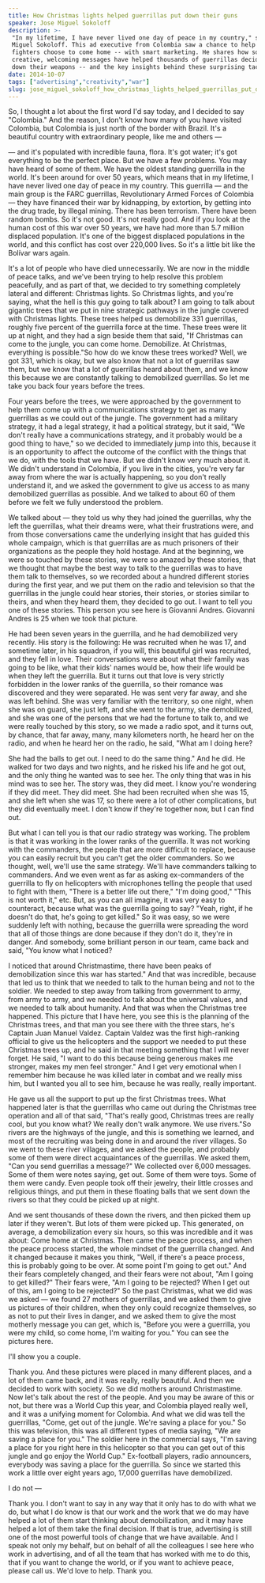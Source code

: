 ```yaml
---
title: How Christmas lights helped guerrillas put down their guns
speaker: Jose Miguel Sokoloff
description: >-
 "In my lifetime, I have never lived one day of peace in my country," says Jose
 Miguel Sokoloff. This ad executive from Colombia saw a chance to help guerrilla
 fighters choose to come home -- with smart marketing. He shares how some
 creative, welcoming messages have helped thousands of guerrillas decide to put
 down their weapons -- and the key insights behind these surprising tactics.
date: 2014-10-07
tags: ["advertising","creativity","war"]
slug: jose_miguel_sokoloff_how_christmas_lights_helped_guerrillas_put_down_their_guns
---
```


So, I thought a lot about the first word I'd say today, and I decided to say "Colombia."
And the reason, I don't know how many of you have visited Colombia, but Colombia is just
north of the border with Brazil. It's a beautiful country with extraordinary people, like
me and others — 

— and it's populated with incredible fauna, flora. It's got water; it's got everything to
be the perfect place. But we have a few problems. You may have heard of some of them. We
have the oldest standing guerrilla in the world. It's been around for over 50 years, which
means that in my lifetime, I have never lived one day of peace in my country. This
guerrilla — and the main group is the FARC guerrillas, Revolutionary Armed Forces of
Colombia — they have financed their war by kidnapping, by extortion, by getting into the
drug trade, by illegal mining. There has been terrorism. There have been random bombs. So
it's not good. It's not really good. And if you look at the human cost of this war over 50
years, we have had more than 5.7 million displaced population. It's one of the biggest
displaced populations in the world, and this conflict has cost over 220,000 lives. So it's
a little bit like the Bolívar wars again.

It's a lot of people who have died unnecessarily. We are now in the middle of peace talks,
and we've been trying to help resolve this problem peacefully, and as part of that, we
decided to try something completely lateral and different: Christmas lights. So Christmas
lights, and you're saying, what the hell is this guy going to talk about? I am going to
talk about gigantic trees that we put in nine strategic pathways in the jungle covered
with Christmas lights. These trees helped us demobilize 331 guerrillas, roughly five
percent of the guerrilla force at the time. These trees were lit up at night, and they had
a sign beside them that said, "If Christmas can come to the jungle, you can come home.
Demobilize. At Christmas, everything is possible."So how do we know these trees worked?
Well, we got 331, which is okay, but we also know that not a lot of guerrillas saw them,
but we know that a lot of guerrillas heard about them, and we know this because we are
constantly talking to demobilized guerrillas. So let me take you back four years before the
trees.

Four years before the trees, we were approached by the government to help them come up
with a communications strategy to get as many guerrillas as we could out of the jungle.
The government had a military strategy, it had a legal strategy, it had a political
strategy, but it said, "We don't really have a communications strategy, and it probably
would be a good thing to have," so we decided to immediately jump into this, because it is
an opportunity to affect the outcome of the conflict with the things that we do, with the
tools that we have. But we didn't know very much about it. We didn't understand in
Colombia, if you live in the cities, you're very far away from where the war is actually
happening, so you don't really understand it, and we asked the government to give us
access to as many demobilized guerrillas as possible. And we talked to about 60 of them
before we felt we fully understood the problem.

We talked about — they told us why they had joined the guerrillas, why the left the
guerrillas, what their dreams were, what their frustrations were, and from those
conversations came the underlying insight that has guided this whole campaign, which is
that guerrillas are as much prisoners of their organizations as the people they hold
hostage. And at the beginning, we were so touched by these stories, we were so amazed by
these stories, that we thought that maybe the best way to talk to the guerrillas was to
have them talk to themselves, so we recorded about a hundred different stories during the
first year, and we put them on the radio and television so that the guerrillas in the
jungle could hear stories, their stories, or stories similar to theirs, and when they
heard them, they decided to go out. I want to tell you one of these stories. This person
you see here is Giovanni Andres. Giovanni Andres is 25 when we took that
picture.

He had been seven years in the guerrilla, and he had demobilized very recently. His story
is the following: He was recruited when he was 17, and sometime later, in his squadron, if
you will, this beautiful girl was recruited, and they fell in love. Their conversations
were about what their family was going to be like, what their kids' names would be, how
their life would be when they left the guerrilla. But it turns out that love is very
strictly forbidden in the lower ranks of the guerrilla, so their romance was discovered
and they were separated. He was sent very far away, and she was left behind. She was very
familiar with the territory, so one night, when she was on guard, she just left, and she
went to the army, she demobilized, and she was one of the persons that we had the fortune
to talk to, and we were really touched by this story, so we made a radio spot, and it
turns out, by chance, that far away, many, many kilometers north, he heard her on the
radio, and when he heard her on the radio, he said, "What am I doing here?

She had the balls to get out. I need to do the same thing." And he did. He walked for two
days and two nights, and he risked his life and he got out, and the only thing he wanted
was to see her. The only thing that was in his mind was to see her. The story was, they
did meet. I know you're wondering if they did meet. They did meet. She had been recruited
when she was 15, and she left when she was 17, so there were a lot of other complications,
but they did eventually meet. I don't know if they're together now, but I can find out.

But what I can tell you is that our radio strategy was working. The problem is that it was
working in the lower ranks of the guerrilla. It was not working with the commanders, the
people that are more difficult to replace, because you can easily recruit but you can't
get the older commanders. So we thought, well, we'll use the same strategy. We'll have
commanders talking to commanders. And we even went as far as asking ex-commanders of the
guerrilla to fly on helicopters with microphones telling the people that used to fight
with them, "There is a better life out there," "I'm doing good," "This is not worth it,"
etc. But, as you can all imagine, it was very easy to counteract, because what was the
guerrilla going to say? "Yeah, right, if he doesn't do that, he's going to get killed." So
it was easy, so we were suddenly left with nothing, because the guerrilla were spreading
the word that all of those things are done because if they don't do it, they're in
danger. And somebody, some brilliant person in our team, came back and said, "You know what
I noticed?

I noticed that around Christmastime, there have been peaks of demobilization since this
war has started." And that was incredible, because that led us to think that we needed to
talk to the human being and not to the soldier. We needed to step away from talking from
government to army, from army to army, and we needed to talk about the universal values,
and we needed to talk about humanity. And that was when the Christmas tree happened. This
picture that I have here, you see this is the planning of the Christmas trees, and that
man you see there with the three stars, he's Captain Juan Manuel Valdez. Captain Valdez
was the first high-ranking official to give us the helicopters and the support we needed
to put these Christmas trees up, and he said in that meeting something that I will never
forget. He said, "I want to do this because being generous makes me stronger, makes my men
feel stronger." And I get very emotional when I remember him because he was killed later
in combat and we really miss him, but I wanted you all to see him, because he was really,
really important.

He gave us all the support to put up the first Christmas trees. What happened later is that
the guerrillas who came out during the Christmas tree operation and all of that said,
"That's really good, Christmas trees are really cool, but you know what? We really don't
walk anymore. We use rivers."So rivers are the highways of the jungle, and this is
something we learned, and most of the recruiting was being done in and around the river
villages. So we went to these river villages, and we asked the people, and probably some
of them were direct acquaintances of the guerrillas. We asked them, "Can you send
guerrillas a message?" We collected over 6,000 messages. Some of them were notes saying,
get out. Some of them were toys. Some of them were candy. Even people took off their
jewelry, their little crosses and religious things, and put them in these floating balls
that we sent down the rivers so that they could be picked up at night.

And we sent thousands of these down the rivers, and then picked them up later if they
weren't. But lots of them were picked up. This generated, on average, a demobilization
every six hours, so this was incredible and it was about: Come home at Christmas. Then came
the peace process, and when the peace process started, the whole mindset of the guerrilla
changed. And it changed because it makes you think, "Well, if there's a peace process,
this is probably going to be over. At some point I'm going to get out." And their fears
completely changed, and their fears were not about, "Am I going to get killed?" Their
fears were, "Am I going to be rejected? When I get out of this, am I going to be
rejected?" So the past Christmas, what we did was we asked — we found 27 mothers of
guerrillas, and we asked them to give us pictures of their children, when they only could
recognize themselves, so as not to put their lives in danger, and we asked them to give
the most motherly message you can get, which is, "Before you were a guerrilla, you were my
child, so come home, I'm waiting for you." You can see the pictures here.

I'll show you a couple. 

Thank you. And these pictures were placed in many different places, and a lot of them came
back, and it was really, really beautiful. And then we decided to work with society. So we
did mothers around Christmastime. Now let's talk about the rest of the people. And you may
be aware of this or not, but there was a World Cup this year, and Colombia played really
well, and it was a unifying moment for Colombia. And what we did was tell the guerrillas,
"Come, get out of the jungle. We're saving a place for you." So this was television, this
was all different types of media saying, "We are saving a place for you." The soldier
here in the commercial says, "I'm saving a place for you right here in this helicopter so
that you can get out of this jungle and go enjoy the World Cup." Ex-football players,
radio announcers, everybody was saving a place for the guerrilla. So since we started this
work a little over eight years ago, 17,000 guerrillas have demobilized.

I do not — 

Thank you. I don't want to say in any way that it only has to do with what we do, but what
I do know is that our work and the work that we do may have helped a lot of them start
thinking about demobilization, and it may have helped a lot of them take the final
decision. If that is true, advertising is still one of the most powerful tools of change
that we have available. And I speak not only my behalf, but on behalf of all the
colleagues I see here who work in advertising, and of all the team that has worked with me
to do this, that if you want to change the world, or if you want to achieve peace, please
call us. We'd love to help. Thank you.

<!--
ad_duration=3.33
comment_count=48
event="TEDGlobal 2014"
external_start_time=0
intro_duration=11.82
is_subtitle_required="False"
is_talk_featured="True"
language="en"
language_swap="False"
native_language="en"
number_of_related_talks=6
number_of_speakers=1
number_of_subtitled_videos=24
number_of_tags=3
number_of_talk_download_languages=24
number_of_talk_more_resources=0
number_of_talk_recommendations=0
number_of_talks_take_actions=0
post_ad_duration=0.83
published_timestamp="2014-12-08 16:28:37"
recording_date="2014-10-07"
speaker_description="Anti-guerrilla creative"
speaker_is_published=1
speaker_name="Jose Miguel Sokoloff"
speaker_what_others_say="Not many ad agency briefs aim to tackle something as important as the demobilisation of a guerrilla army."
talk_name="How Christmas lights helped guerrillas put down their guns"
talks_tags=["advertising","creativity","war"]
url_audio="https://download.ted.com/talks/JoseMiguelSokoloff_2014G.mp3?apikey=acme-roadrunner"
url_photo_speaker="https://pe.tedcdn.com/images/ted/0e312c05f502b64e52f23f379e078f4dc7b4d1df_254x191.jpg"
url_photo_talk="https://pe.tedcdn.com/images/ted/7fc9f7f91c5958e05e56755132a827956d611419_2880x1620.jpg"
url_webpage="https://www.ted.com/talks/jose_miguel_sokoloff_how_christmas_lights_helped_guerrillas_put_down_their_guns"
video_type_name="TED Stage Talk"
-->